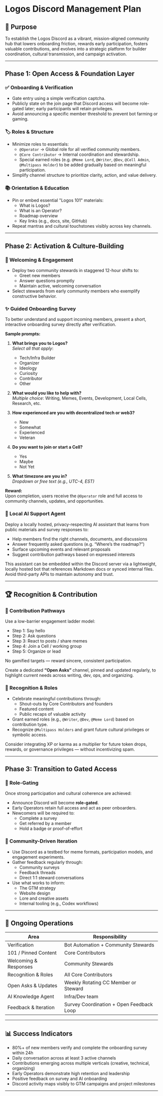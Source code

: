 # Logos Discord Management Plan

## 🎯 Purpose

To establish the Logos Discord as a vibrant, mission-aligned community hub that lowers onboarding friction, rewards early participation, fosters valuable contributions, and evolves into a strategic platform for builder coordination, cultural transmission, and campaign activation.

---

## Phase 1: Open Access & Foundation Layer

### ✅ Onboarding & Verification

- Gate entry using a simple verification captcha.
- Publicly state on the join page that Discord access will become role-gated later; early participants will retain privileges.
- Avoid announcing a specific member threshold to prevent bot farming or gaming.

### 🏷 Roles & Structure

- Minimize roles to essentials:
  - `@Operator` → Global role for all verified community members.
  - `@Core Contributor` → Internal coordination and stewardship.
  - Special earned roles (e.g. `@Meme Lord`, `@Writer`, `@Dev`, `@Cell Admin`, `@Multipass Holder`) to be added gradually based on meaningful participation.
- Simplify channel structure to prioritize clarity, action, and value delivery.

### 📚 Orientation & Education

- Pin or embed essential "Logos 101" materials:
  - What is Logos?
  - What is an Operator?
  - Roadmap overview
  - Key links (e.g., docs, site, GitHub)
- Repeat mantras and cultural touchstones visibly across key channels.

---

## Phase 2: Activation & Culture-Building

### 🤝 Welcoming & Engagement

- Deploy two community stewards in staggered 12-hour shifts to:
  - Greet new members
  - Answer questions promptly
  - Maintain active, welcoming conversation
- Select stewards from early community members who exemplify constructive behavior.

### ✨ Guided Onboarding Survey

To better understand and support incoming members, present a short, interactive onboarding survey directly after verification.

**Sample prompts:**

1. **What brings you to Logos?**  
   _Select all that apply_:  
   - Tech/Infra Builder  
   - Organizer  
   - Ideology  
   - Curiosity  
   - Contributor  
   - Other  

2. **What would you like to help with?**  
   _Multiple choice_: Writing, Memes, Events, Development, Local Cells, Research, etc.

3. **How experienced are you with decentralized tech or web3?**  
   - New  
   - Somewhat  
   - Experienced  
   - Veteran  

4. **Do you want to join or start a Cell?**  
   - Yes  
   - Maybe  
   - Not Yet  

5. **What timezone are you in?**  
   _Dropdown or free text (e.g., UTC-4, EST)_

**Reward:**  
Upon completion, users receive the `@Operator` role and full access to community channels, updates, and opportunities.

### 🤖 Local AI Support Agent

Deploy a locally hosted, privacy-respecting AI assistant that learns from public materials and survey responses to:

- Help members find the right channels, documents, and discussions
- Answer frequently asked questions (e.g. “Where’s the roadmap?”)
- Surface upcoming events and relevant proposals
- Suggest contribution pathways based on expressed interests

This assistant can be embedded within the Discord server via a lightweight, locally hosted bot that references Markdown docs or synced internal files. Avoid third-party APIs to maintain autonomy and trust.

---

## 🏆 Recognition & Contribution

### 🎯 Contribution Pathways

Use a low-barrier engagement ladder model:

- Step 1: Say hello  
- Step 2: Ask questions  
- Step 3: React to posts / share memes  
- Step 4: Join a Cell / working group  
- Step 5: Organize or lead

No gamified targets — reward sincere, consistent participation.

Create a dedicated **“Open Asks”** channel, pinned and updated regularly, to highlight current needs across writing, dev, ops, and organizing.

### 🏅 Recognition & Roles

- Celebrate meaningful contributions through:
  - Shout-outs by Core Contributors and founders
  - Featured content
  - Public recaps of valuable activity
- Grant earned roles (e.g., `@Writer`, `@Dev`, `@Meme Lord`) based on contribution type.
- Recognize `@Multipass Holders` and grant future cultural privileges or symbolic access.

Consider integrating XP or karma as a multiplier for future token drops, rewards, or governance privileges — without incentivizing spam.

---

## Phase 3: Transition to Gated Access

### 🔐 Role-Gating

Once strong participation and cultural coherence are achieved:

- Announce Discord will become **role-gated**.
- Early Operators retain full access and act as peer onboarders.
- Newcomers will be required to:
  - Complete a survey
  - Get referred by a member
  - Hold a badge or proof-of-effort

### 🧪 Community-Driven Iteration

- Use Discord as a testbed for meme formats, participation models, and engagement experiments.
- Gather feedback regularly through:
  - Community surveys
  - Feedback threads
  - Direct 1:1 steward conversations
- Use what works to inform:
  - The GTM strategy
  - Website design
  - Lore and creative assets
  - Internal tooling (e.g., Codex workflows)

---

## 🔄 Ongoing Operations

| Area                      | Responsibility                           |
|---------------------------|-------------------------------------------|
| Verification              | Bot Automation + Community Stewards       |
| 101 / Pinned Content      | Core Contributors                         |
| Welcoming & Responses     | Community Stewards                        |
| Recognition & Roles       | All Core Contributors                     |
| Open Asks & Updates       | Weekly Rotating CC Member or Steward      |
| AI Knowledge Agent        | Infra/Dev team                            |
| Feedback & Iteration      | Survey Coordination + Open Feedback Loop  |

---

## 📊 Success Indicators

- 80%+ of new members verify and complete the onboarding survey within 24h
- Daily conversation across at least 3 active channels
- Contributions emerging across multiple verticals (creative, technical, organizing)
- Early Operators demonstrate high retention and leadership
- Positive feedback on survey and AI onboarding
- Discord activity maps visibly to GTM campaigns and project milestones

---
